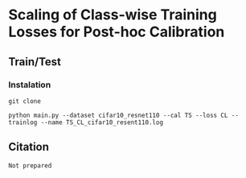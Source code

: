 # Scaling of Class-wise Training Losses for Post-hoc Calibration
## Train/Test
### Instalation
```
git clone 
```
```
python main.py --dataset cifar10_resnet110 --cal TS --loss CL --trainlog --name TS_CL_cifar10_resent110.log
```
## Citation
```
Not prepared
```
